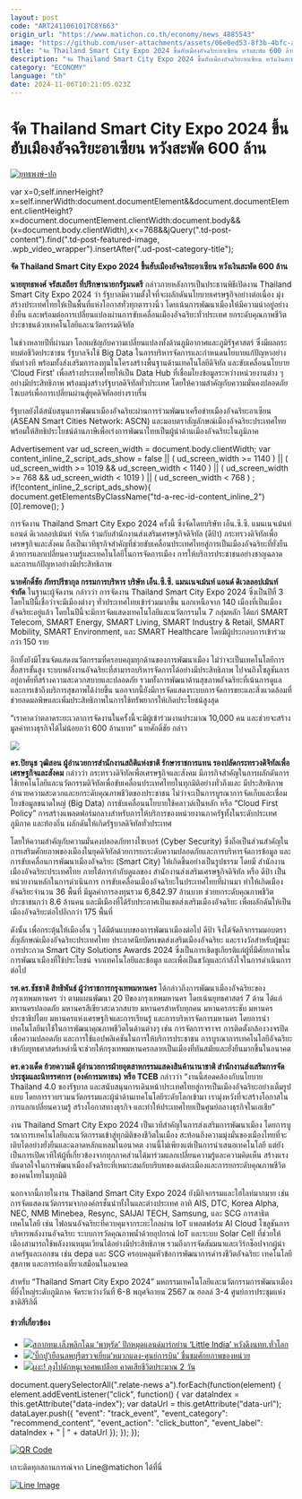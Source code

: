 ```yaml
---
layout: post
code: "ART2411061017C8Y663"
origin_url: "https://www.matichon.co.th/economy/news_4885543"
image: "https://github.com/user-attachments/assets/06e0ed53-8f3b-4bfc-a3f6-b97436afd798"
title: "จัด Thailand Smart City Expo 2024 ขึ้นฮับเมืองอัจฉริยะอาเซียน หวังสะพัด 600 ล้าน"
description: "จัด Thailand Smart City Expo 2024 ขึ้นฮับเมืองอัจฉริยะอาเซียน หวังเงินสะพัด 600 ล้าน"
category: "ECONOMY"
language: "th"
date: 2024-11-06T10:21:05.023Z
---
```


# จัด Thailand Smart City Expo 2024 ขึ้นฮับเมืองอัจฉริยะอาเซียน หวังสะพัด 600 ล้าน

[![](https://www.matichon.co.th/wp-content/uploads/2024/11/ยุทธพงษ์-ปก.jpg "ยุทธพงษ์-ปก")](https://www.matichon.co.th/wp-content/uploads/2024/11/ยุทธพงษ์-ปก.jpg)

var x=0;self.innerHeight?x=self.innerWidth:document.documentElement&&document.documentElement.clientHeight?x=document.documentElement.clientWidth:document.body&&(x=document.body.clientWidth),x<=768&&jQuery(".td-post-content").find(".td-post-featured-image, .wpb\_video\_wrapper").insertAfter(".ud-post-category-title");

**จัด Thailand Smart City Expo 2024 ขึ้นฮับเมืองอัจฉริยะอาเซียน หวังเงินสะพัด 600 ล้าน**

**นายยุทธพงศ์ จรัสเสถียร ที่ปรึกษานายกรัฐมนตรี** กล่าวภายหลังการเป็นประธานพิธีเปิดงาน Thailand Smart City Expo 2024 ว่า รัฐบาลมีความตั้งใจที่จะผลักดันนโยบายเศรษฐกิจอย่างต่อเนื่อง มุ่งสร้างประเทศไทยให้เป็นพื้นที่แห่งโอกาสทั่วทุกตารางนิ้ว โดยเน้นการพัฒนาเมืองให้มีความน่าอยู่อย่างยั่งยืน และพร้อมต่อการเปลี่ยนแปลงผ่านการขับเคลื่อนเมืองอัจฉริยะทั่วประเทศ ยกระดับคุณภาพชีวิตประชาชนด้วยเทคโนโลยีและนวัตกรรมดิจิทัล

ในช่วงหลายปีที่ผ่านมา โลกเผชิญกับความเปลี่ยนแปลงทั้งด้านภูมิอากาศและภูมิรัฐศาสตร์ ซึ่งมีผลกระทบต่อชีวิตประชาชน รัฐบาลจึงใช้ Big Data ในการบริหารจัดการและกำหนดนโยบายแก้ปัญหาอย่างทันท่วงที พร้อมทั้งส่งเสริมการลงทุนในโครงสร้างพื้นฐานด้านเทคโนโลยีดิจิทัล และขับเคลื่อนนโยบาย ‘Cloud First’ เพื่อสร้างประเทศไทยให้เป็น Data Hub ที่เชื่อมโยงข้อมูลระหว่างหน่วยงานต่าง ๆ อย่างมีประสิทธิภาพ พร้อมมุ่งสร้างรัฐบาลดิจิทัลทั่วประเทศ โดยให้ความสำคัญกับความมั่นคงปลอดภัยไซเบอร์เพื่อการเปลี่ยนผ่านสู่ยุคดิจิทัลอย่างราบรื่น

รัฐบาลยังได้สนับสนุนการพัฒนาเมืองอัจฉริยะผ่านการร่วมพัฒนาเครือข่ายเมืองอัจฉริยะอาเซียน (ASEAN Smart Cities Network: ASCN) และมอบตราสัญลักษณ์เมืองอัจฉริยะประเทศไทย พร้อมให้สิทธิประโยชน์ด้านภาษีเพื่อเร่งการพัฒนาไทยเป็นผู้นำด้านเมืองอัจฉริยะในภูมิภาค

Advertisement var ud\_screen\_width = document.body.clientWidth; var content\_inline\_2\_script\_ads\_show = false || ( ud\_screen\_width >= 1140 ) || ( ud\_screen\_width >= 1019 && ud\_screen\_width < 1140 ) || ( ud\_screen\_width >= 768 && ud\_screen\_width < 1019 ) || ( ud\_screen\_width < 768 ) ; if(!content\_inline\_2\_script\_ads\_show){ document.getElementsByClassName("td-a-rec-id-content\_inline\_2")\[0\].remove(); }

การจัดงาน Thailand Smart City Expo 2024 ครั้งนี้ ซึ่งจัดโดยบริษัท เอ็น.ซี.ซี. แมนเนจเม้นท์ แอนด์ ดิเวลลอปเม้นท์ จำกัด ร่วมกับสำนักงานส่งเสริมเศรษฐกิจดิจิทัล (ดีป้า) กระทรวงดิจิทัลเพื่อเศรษฐกิจและสังคม ถือเป็นเวทีธุรกิจสำคัญที่ช่วยขับเคลื่อนประเทศไทยสู่การเป็นเมืองอัจฉริยะที่ยั่งยืน ด้วยการแลกเปลี่ยนความรู้และเทคโนโลยีในการจัดการเมือง การให้บริการประชาชนอย่างชาญฉลาด และการแก้ปัญหาอย่างมีประสิทธิภาพ

**นายศักดิ์ชัย ภัทรปรีชากุล กรรมการบริหาร บริษัท เอ็น.ซี.ซี. แมนเนจเม้นท์ แอนด์ ดิเวลลอปเม้นท์ จำกัด** ในฐานะผู้จัดงาน กล่าวว่า การจัดงาน Thailand Smart City Expo 2024 ซึ่งเป็นปีที่ 3 โดยในปีนี้เชื่อว่าจะมีเมืองต่างๆ ทั่วประเทศไทยเข้าร่วมมากขึ้น นอกเหนือจาก 140 เมืองที่เป็นเมืองอัจฉริยะอยู่แล้ว โดยในปีนี้จะมีการจัดแสดงเทคโนโลยีและนวัตกรรมใน 7 กลุ่มหลัก ได้แก่ SMART Telecom, SMART Energy, SMART Living, SMART Industry & Retail, SMART Mobility, SMART Environment, และ SMART Healthcare โดยมีผู้ประกอบการเข้าร่วมกว่า 150 ราย

อีกทั้งยังมีโซนจัดแสดงนวัตกรรมที่ครอบคลุมทุกด้านของการพัฒนาเมือง ไม่ว่าจะเป็นเทคโนโลยีการสื่อสารขั้นสูง ระบบพลังงานอัจฉริยะที่สามารถบริหารจัดการได้อย่างมีประสิทธิภาพ ไปจนถึงโซลูชันการอยู่อาศัยที่สร้างความสะดวกสบายและปลอดภัย รวมทั้งการพัฒนาด้านสุขภาพอัจฉริยะที่เน้นการดูแลและการเข้าถึงบริการสุขภาพได้ง่ายขึ้น นอกจากนี้ยังมีการจัดแสดงระบบการจัดการขยะและสิ่งแวดล้อมที่ช่วยลดมลพิษและเพิ่มประสิทธิภาพในการใช้ทรัพยากรให้เกิดประโยชน์สูงสุด

“เราคาดว่าตลาดระยะเวลาการจัดงานในครั้งนี้จะมีผู้เข้าร่วมงานประมาณ 10,000 คน และช่วยจะสร้างมูลค่าทางธุรกิจได้ไม่น้อยกว่า 600 ล้านบาท” นายศักดิ์ชัย กล่าว

![](https://www.matichon.co.th/wp-content/uploads/2024/11/นวัตกรรม3-1024x683.jpg)

**ดร.ปิยนุช วุฒิสอน ผู้อำนวยการสำนักงานสถิติแห่งชาติ รักษาราชการแทน รองปลัดกระทรวงดิจิทัลเพื่อเศรษฐกิจและสังคม** กล่าวว่า กระทรวงดิจิทัลเพื่อเศรษฐกิจและสังคม มีภารกิจสำคัญในการผลักดันการใช้เทคโนโลยีและนวัตกรรมดิจิทัลเพื่อขับเคลื่อนประเทศไทยในทุกมิติอย่างทั่วถึงและ มีประสิทธิภาพ อำนวยความสะดวกและยกระดับคุณภาพชีวิตของประชาชน ไม่ว่าจะเป็นการบูรณาการจัดเก็บและเชื่อมโยงข้อมูลขนาดใหญ่ (Big Data) การขับเคลื่อนนโยบายใช้คลาวด์เป็นหลัก หรือ “Cloud First Policy” การสร้างแพลตฟอร์มกลางสำหรับการให้บริการของหน่วยงานภาครัฐทั้งในระดับประเทศ ภูมิภาค และท้องถิ่น ผลักดันให้เกิดรัฐบาลดิจิทัลทั่วประเทศ

โดยให้ความสำคัญกับความมั่นคงปลอดภัยทางไซเบอร์ (Cyber Security) ซึ่งถือเป็นส่วนสำคัญในการเสริมศักยภาพของเมืองในยุคดิจิทัลด้วยการยกระดับความปลอดภัยและการบริหารจัดการข้อมูล และ การขับเคลื่อนการพัฒนาเมืองอัจฉริยะ (Smart City) ให้เกิดขึ้นอย่างเป็นรูปธรรม โดยมี สำนักงานเมืองอัจฉริยะประเทศไทย ภายใต้การกำกับดูแลของ สำนักงานส่งเสริมเศรษฐกิจดิจิทัล หรือ ดีป้า เป็นหน่วยงานหลักในการดำเนินการ การขับเคลื่อนเมืองอัจฉริยะในประเทศไทยที่ผ่านมา ทำให้เกิดเมืองอัจฉริยะจำนวน 36 พื้นที่ มีมูลค่าการลงทุนรวม 6,842.97 ล้านบาท ช่วยยกระดับคุณภาพชีวิตประชาชนกว่า 8.6 ล้านคน และมีเมืองที่ได้รับประกาศเป็นเขตส่งเสริมเมืองอัจฉริยะ เพื่อผลักดันให้เป็นเมืองอัจฉริยะต่อไปอีกกว่า 175 พื้นที่

ดังนั้น เพื่อกระตุ้นให้เมืองอื่น ๆ ได้มีต้นแบบของการพัฒนาเมืองต่อไป ดีป้า จึงได้จัดกิจกรรมมอบตราสัญลักษณ์เมืองอัจฉริยะประเทศไทย ประกาศนียบัตรเขตส่งเสริมเมืองอัจฉริยะ และรางวัลสำหรับผู้ชนะการประกวด Smart City Solutions Awards 2024 ซึ่งเป็นการเชิดชูเกียรติแก่ผู้ที่มีศักยภาพในการพัฒนาเมืองที่ใช้ประโยชน์ จากเทคโนโลยีและข้อมูล และเพื่อเป็นขวัญและกำลังใจในการดำเนินการต่อไป

**รศ.ดร.ชัชชาติ สิทธิพันธ์ ผู้ว่าราชการกรุงเทพมหานคร** ได้กล่าวถึงการพัฒนาเมืองอัจฉริยะของกรุงเทพมหานคร ว่า ตามแผนพัฒนา 20 ปีของกรุงเทพมหานคร โดยเน้นยุทธศาสตร์ 7 ด้าน ได้แก่ มหานครปลอดภัย มหานครสีเขียวสะดวกสบาย มหานครสำหรับทุกคน มหานครกระชับ มหานครประชาธิปไตย มหานครแห่งเศรษฐกิจและการเรียนรู้ และการบริหารจัดการมหานคร โดยการนำเทคโนโลยีมาใช้ในการพัฒนาคุณภาพชีวิตในด้านต่างๆ เช่น การจัดการจราจร การติดตั้งกล้องวงจรปิดเพื่อความปลอดภัย และการใช้แอปพลิเคชันในการให้บริการประชาชน การบูรณาการเทคโนโลยีอัจฉริยะเข้ากับยุทธศาสตร์เหล่านี้จะช่วยให้กรุงเทพมหานครกลายเป็นเมืองที่ทันสมัยและยั่งยืนมากขึ้นในอนาคต

**ดร.ดวงเด็ด ย้วยความดี ผู้อำนวยการฝ่ายอุตสาหกรรมแสดงสินค้านานาชาติ สำนักงานส่งเสริมการจัดประชุมและนิทรรศการ (องค์การมหาชน) หรือ TCEB** กล่าวว่า “งานนี้สอดคล้องกับนโยบาย Thailand 4.0 ของรัฐบาล และสนับสนุนการเดินหน้าประเทศไทยสู่การเป็นเมืองอัจฉริยะอย่างเต็มรูปแบบ โดยการรวบรวมนวัตกรรมและผู้นำด้านเทคโนโลยีระดับโลกเข้ามา เรามุ่งหวังที่จะสร้างโอกาสในการแลกเปลี่ยนความรู้ สร้างโอกาสทางธุรกิจ และทำให้ประเทศไทยเป็นศูนย์กลางธุรกิจในเอเชีย”

งาน Thailand Smart City Expo 2024 เป็นเวทีสำคัญในการส่งเสริมการพัฒนาเมือง โดยการบูรณาการเทคโนโลยีและนวัตกรรมเข้าสู่ทุกมิติของชีวิตในเมือง สะท้อนถึงความมุ่งมั่นของเมืองไทยที่จะเติบโตอย่างยั่งยืนและฉลาดหลักแหลมในอนาคต งานนี้ไม่เพียงแต่เป็นการนำเสนอเทคโนโลยี แต่ยังเป็นการเปิดเวทีให้ผู้ที่เกี่ยวข้องจากทุกภาคส่วนได้มาร่วมแลกเปลี่ยนความรู้และความคิดเห็น สร้างแรงบันดาลใจในการพัฒนาเมืองอัจฉริยะที่เหมาะสมกับบริบทของแต่ละเมืองและการยกระดับคุณภาพชีวิตของคนไทยในทุกมิติ

นอกจากนี้ภายในงาน Thailand Smart City Expo 2024 ยังมีกิจกรรมและไฮไลท์มากมาย เช่น การจัดแสดงนวัตกรรมจากองค์กรชั้นนำทั้งในและต่างประเทศ อาทิ AIS, DTC, Korea Alpha, NEC, NMB Minebea, Resync, SAIJAI TECH, Samsung, และ SCG การสาธิตเทคโนโลยี เช่น ไฟถนนอัจฉริยะที่ควบคุมจากระยะไกลผ่าน IoT แพลตฟอร์ม AI Cloud โซลูชันการบริหารพลังงานอัจฉริยะ ระบบการวัดคุณภาพน้ำด้วยอุปกรณ์ IoT และระบบ Solar Cell ที่ช่วยให้เมืองสามารถใช้พลังงานหมุนเวียนได้อย่างมีประสิทธิภาพ รวมถึงการจัดสัมมนาและเวิร์กช็อปจากผู้นำภาครัฐและเอกชน เช่น depa และ SCG ครอบคลุมหัวข้อการพัฒนาการดำรงชีวิตอัจฉริยะ เทคโนโลยีสุขภาพ และการท่องเที่ยวเสมือนในอนาคต

สำหรับ “Thailand Smart City Expo 2024” มหกรรมเทคโนโลยีและนวัตกรรมการพัฒนาเมืองที่ยิ่งใหญ่ระดับภูมิภาค จัดระหว่างวันที่ 6-8 พฤศจิกายน 2567 ณ ฮอลล์ 3-4 ศูนย์การประชุมแห่งชาติสิริกิติ์

#### ข่าวที่เกี่ยวข้อง

*   [![](https://www.matichon.co.th/wp-content/uploads/2024/11/WEBB-1.jpg)สภากทม.เล็งพลิกโฉม ‘พาหุรัด’ ปักหมุดแลนด์มาร์กย่าน ‘Little India’ หวังดึงนทท.ทั่วโลก](https://www.matichon.co.th/local/quality-life/news_4885541)
*   [![](https://www.matichon.co.th/wp-content/uploads/2024/11/S__11297084_0.jpg)‘บิ๊กปู’เยือนลพบุรีตรวจเยี่ยม’หมวกแดง-ศูนย์การบิน’ ชื่นชมศักยภาพของหน่วย](https://www.matichon.co.th/news-monitor/news_4885508)
*   [![](https://www.matichon.co.th/wp-content/uploads/2024/11/4._apYDbnb-3.jpg)ผงะ! ลุงไปดักหนูเจอศพเปลือย คาดเสียชีวิตประมาณ 2 วัน](https://www.matichon.co.th/region/news_4885510)

document.querySelectorAll(".relate-news a").forEach(function(element) { element.addEventListener("click", function() { var dataIndex = this.getAttribute("data-index"); var dataUrl = this.getAttribute("data-url"); dataLayer.push({ "event": "track\_event", "event\_category": "recommend\_content", "event\_action": "click\_button", "event\_label": dataIndex + " | " + dataUrl }); }); });

[![QR Code](https://www.matichon.co.th/wp-content/uploads/2023/07/wob1371z.jpg)](https://lin.ee/ht0nDxX)

เกาะติดทุกสถานการณ์จาก Line@matichon ได้ที่นี่

[![Line Image](https://www.matichon.co.th/wp-content/uploads/2023/07/th.png)](https://lin.ee/ht0nDxX)